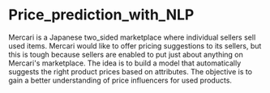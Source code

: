 # Price_prediction_with_NLP
Mercari is a Japanese two_sided marketplace where individual sellers sell used items. Mercari would like to offer pricing suggestions to its sellers, but this is tough because sellers are enabled to put just about anything on Mercari's marketplace. The idea is to build a model that automatically suggests the right product prices based on attributes. The objective is to gain a better understanding of price influencers for used products. 
